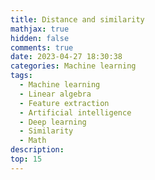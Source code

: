 ```yaml
---
title: Distance and similarity
mathjax: true
hidden: false
comments: true
date: 2023-04-27 18:30:38
categories: Machine learning
tags:
  - Machine learning
  - Linear algebra
  - Feature extraction
  - Artificial intelligence
  - Deep learning
  - Similarity
  - Math
description:
top: 15
---
```

